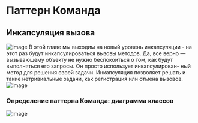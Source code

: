 # Паттерн Команда
## Инкапсуляция вызова
![image](https://github.com/papavelvoroshilov25/Command/blob/master/images/Command.PNG?raw=true)
В этой главе мы выходим на новый уровень инкапсуляции - на этот раз будут инкапсулироваться вызовы методов.   Да, 
все верно — вызывающему объекту не нужно беспокоиться о том, как 
будут выполняться его запросы. Он просто использует инкапсулирован-
ный метод для решения своей задачи. Инкапсуляция позволяет решать 
и такие нетривиальные задачи, как регистрация или отмена вызовов. 
![image](https://github.com/papavelvoroshilov25/Command/blob/master/images/%D0%A1%D0%BD%D0%B8%D0%BC%D0%BE%D0%BA.JPG?raw=true)
### Определение паттерна Команда: диаграмма классов
![image](https://github.com/papavelvoroshilov25/Command/blob/master/images/image.jpg?raw=true)
